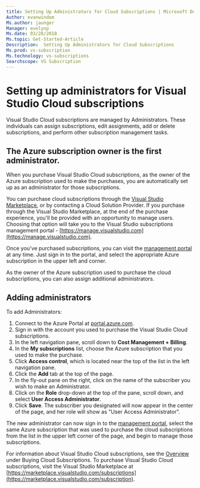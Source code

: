 ```yaml
---
title: Setting Up Administrators for Cloud Subscriptions | Microsoft Docs
Author: evanwindom
Ms.author: jaunger
Manager: evelynp
Ms.date: 03/28/2018
Ms.topic: Get-Started-Article
Description:  Setting Up Administrators for Cloud Subscriptions
Ms.prod: vs-subscription
Ms.technology: vs-subscriptions
Searchscope: VS Subscription
---
```


# Setting up administrators for Visual Studio Cloud subscriptions

Visual Studio Cloud subscriptions are managed by Administrators.  These individuals can assign subscriptions, edit assignments, add or delete subscriptions, and perform other subscription management tasks. 

## The Azure subscription owner is the first administrator. 

When you purchase Visual Studio Cloud subscriptions, as the owner of the Azure subscription used to make the purchases, you are automatically set up as an administrator for those subscriptions. 

You can purchase cloud subscriptions through the [Visual Studio Marketplace](https://marketplace.visualstudio.com/subscriptions), or by contacting a Cloud Solution Provider.  If you purchase through the Visual Studio Marketplace, at the end of the purchase experience, you'll be provided with an opportunity to manage users.  Choosing that option will take you to the Visual Studio subscriptions management portal - [https://manage.visualstudio.com](https://manage.visualstudio.com).

Once you've purchased subscriptions, you can visit the [management portal](https://manage.visualstudio.com) at any time.  Just sign in to the portal, and select the appropriate Azure subscription in the upper left and corner. 

As the owner of the Azure subscription used to purchase the cloud subscriptions, you can also assign additional administrators.

## Adding administrators

To add Administrators:
1. Connect to the Azure Portal at [portal.azure.com](portal.azure.com).
2. Sign in with the account you used to purchase the Visual Studio Cloud subscriptions.
3. In the left navigation pane, scroll down to **Cost Management + Billing**.
4. In the **My subscriptions** list, choose the Azure subscription that you used to make the purchase.
5. Click **Access control**, which is located near the top of the list in the left navigation pane.  
6. Click the **Add** tab at the top of the page. 
7. In the fly-out pane on the right, click on the name of the subscriber you wish to make an Administrator.
8. Click on the **Role** drop-down at the top of the pane, scroll down, and select **User Access Administrator**.
9. Click **Save**.
The subscriber you designated will now appear in the center of the page, and her role will show as "User Access Administrator".  

The new administrator can now sign in to the [management portal](https://manage.visualstudio.com), select the same Azure subscription that was used to purchase the cloud subscriptions from the list in the upper left corner of the page, and begin to manage those subscriptions. 


For information about Visual Studio Cloud subscriptions, see the [Overview](/vscloud-overview/) under Buying Cloud Subscriptions. To purchase Visual Studio Cloud subscriptions, visit the Visual Studio Marketplace at [https://marketplace.visualstudio.com/subscriptions](https://marketplace.visualstudio.com/subscription). 

